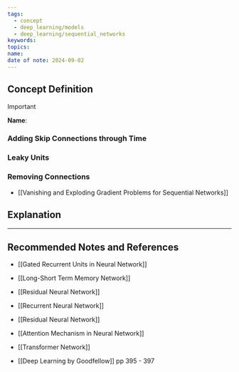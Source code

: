 ```yaml
---
tags:
  - concept
  - deep_learning/models
  - deep_learning/sequential_networks
keywords: 
topics: 
name: 
date of note: 2024-09-02
---
```


## Concept Definition

>[!important]
>**Name**: 

### Adding Skip Connections through Time


### Leaky Units


### Removing Connections


- [[Vanishing and Exploding Gradient Problems for Sequential Networks]]

## Explanation





-----------
##  Recommended Notes and References


- [[Gated Recurrent Units in Neural Network]]
- [[Long-Short Term Memory Network]]
- [[Residual Neural Network]]

- [[Recurrent Neural Network]]
- [[Residual Neural Network]]


- [[Attention Mechanism in Neural Network]]
- [[Transformer Network]]


- [[Deep Learning by Goodfellow]] pp 395 - 397